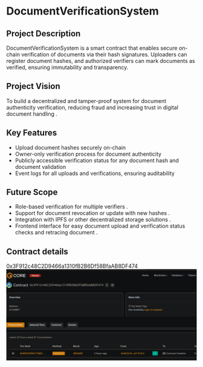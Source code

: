 # DocumentVerificationSystem

## Project Description 
DocumentVerificationSystem is a smart contract that enables secure on-chain verification of documents via their hash signatures. Uploaders can register document hashes, and authorized verifiers can mark documents as verified, ensuring immutability and transparency.

## Project Vision 
To build a decentralized and tamper-proof system for document authenticity verification, reducing fraud and increasing trust in digital document handling .

## Key Features
- Upload document hashes securely on-chain
- Owner-only verification process for document authenticity
- Publicly accessible verification status for any document hash and document validation
- Event logs for all uploads and verifications, ensuring auditability 

## Future Scope
- Role-based verification for multiple verifiers . 
- Support for document revocation or update with new hashes .
- Integration with IPFS or other decentralized storage solutions .
- Frontend interface for easy document upload and verification status checks and retracing document .

## Contract details 
0x3F912c48C2D9466a1310fB2B6Df58BfaAB8DF474![alt text](image.png)
